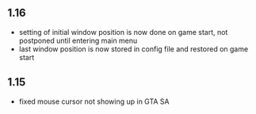 ## 1.16
- setting of initial window position is now done on game start, not postponed until entering main menu
- last window position is now stored in config file and restored on game start

## 1.15
- fixed mouse cursor not showing up in GTA SA
